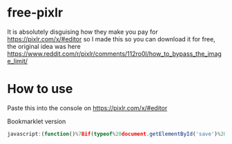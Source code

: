 # free-pixlr
It is absolutely disguising how they make you pay for https://pixlr.com/x/#editor so I made this so you can download it for free, the original idea was here https://www.reddit.com/r/pixlr/comments/112ro0l/how_to_bypass_the_image_limit/

# How to use 
Paste this into the console on https://pixlr.com/x/#editor

Bookmarklet version

```js 
javascript:(function()%7Bif(typeof%20document.getElementById('save')%20!%3D%3D%22undefined%22)%7B%0Afunction%20downloadURI(d%2C%20e)%20%7B%0A%20%20%20%20var%20o%20%3D%20document.createElement(%22a%22)%3B%0A%20%20%20%20o.download%20%3D%20e%2C%20o.href%20%3D%20d%2C%20document.body.appendChild(o)%2C%20o.click()%2C%20document.body.removeChild(o)%0A%7D%0Adocument.getElementById('save').textContent%3D%22download%22%0A%0Adocument.getElementById('save').onclick%3Dfunction()%7B%0A%20%20%20%20downloadURI(document.getElementsByClassName(%22canvas%22)%5B0%5D.toDataURL())%0A%20%20%20%20%2F%2F%20will%20add%20panel%20later%20so%20you%20can%20change%20what%20you're%20downloading%20it%20as%0A%20%20%20%20setTimeout(function()%7B%0A%20%20%20%20document.getElementsByClassName(%22modal%20dim%22)%5B0%5D.remove()%0A%20%20%20%20%7D%2C100)%0A%0A%7D%0A%7D%20else%20%7B%0A%20%20%20%20alert(%22You%20must%20use%20it%20inside%20of%20a%20image%20editors%22)%0A%7D%7D)()%3B```
